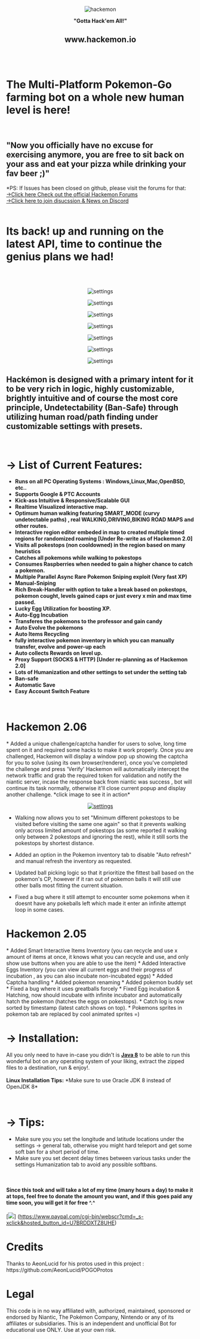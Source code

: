 ﻿
 
<p align="center"><img src="http://puu.sh/qlIQC/7b9adb7a67.png" alt="hackemon"></p>

<p align="center"><b>"Gotta Hack'em All!"</b></p>
<p align="center"><h2 align="center">www.hackemon.io</h2></p>

<br><br> <h1><b>The Multi-Platform Pokemon-Go farming bot on a whole new human level is here! </b></h1><br><h2><b>"Now</b> you officially have no excuse for exercising anymore, you are free to sit back on your ass and eat your pizza while drinking your fav beer ;)"</h2>
 
 *PS: If Issues has been closed on github, please visit the forums for that:
 <br>
 [→Click here Check out the official Hackemon Forums](http://www.hackemon.io)
 <br>
 [→Click here to join disucssion & News on Discord](https://discord.gg/mMhuG6q)
 <br><br>
 <h1>Its back! up and running on the latest API, time to continue the genius plans we had!</h1>
<br><br>
<p align="center"><img src="http://puu.sh/rlrWd/4fa6c91d80.jpg" alt="settings"></p>
<p align="center"><img src="http://puu.sh/rnHMF/07856b5b47.jpg" alt="settings"></p>
<p align="center"><img src="http://puu.sh/rlrXJ/1a0ed0e7d5.png" alt="settings"></p>
<p align="center"><img src="http://puu.sh/rls14/c7c1e04417.png" alt="settings"></p>
<p align="center"><img src="http://puu.sh/sjHUj/27bdc9f99e.png" alt="settings"></p>
<p align="center"><img src="http://puu.sh/sjHKp/8f468364d4.png" alt="settings"></p>
<p align="center"><img src="http://puu.sh/sjHLK/abe0e54813.png" alt="settings"></p>
 

<h2><b>Hackémon</b> is designed with a primary intent for it to be very rich in logic, highly customizable, brightly intuitive and of course the most core principle, Undetectability (Ban-Safe) through utilizing human road/path finding under customizable settings with presets.</h2>
<br>
<b><h1>→ List of Current Features:</h1></b>
<b>
<ul>
<li>Runs on all PC Operating Systems : Windows,Linux,Mac,OpenBSD, etc.. </li>
  <li> Supports Google & PTC Accounts</li>
               <li> Kick-ass Intuitive & Responsive/Scalable GUI </li>
                <li> <b> Realtime Visualized interactive map.</b></li>
                <li> Optimum human walking featuring SMART_MODE (curvy undetectable paths) , real WALKING,DRIVING,BIKING ROAD MAPS and other routes.
                <li> Interactive region editor embeded in map to created multiple timed regions for randomized roaming [Under Re-write as of Hackemon 2.0]</li>
                 <li> Visits all pokestops (non cooldowned) in the region based on many heuristics</li>
                <li> Catches all pokemons while walking to pokestops</li>
                <li> Consumes Raspberries when needed to gain a higher chance to catch a pokemon.</li>
                <li> <b>Multiple Parallel Async Rare Pokemon Sniping exploit (Very fast XP)</b></li>
                <li> <b> Manual-Sniping </b></li>
                <li> Rich Break-Handler with option to take a break based on pokestops, pokemon cought, levels gained caps or just every x min and max time passed.</li>
                <li> Lucky Egg Utilization for boosting XP.</li>
                <li> Auto-Egg Incubation</li>
                <li> Transferes the pokemons to the professor and gain candy</li>
                <li> Auto Evolve the pokemons</li>
                <li>Auto Items Recycling </li>         
                <li> fully interactive pokemon inventory in which you can manually transfer, evolve and power-up each</li>
                <li> Auto collects Rewards on level up.</li>
                <li> Proxy Support (SOCKS & HTTP) [Under re-planning as of Hackemon 2.0]</li>
                <li> Lots of Humanization and other settings to set under the setting tab</li>
                <li> Ban-safe</li>
                <li> Automatic Save</li>
                <li> Easy Account Switch Feature</li>
</ul>
</b>
<br>

<h1>Hackemon 2.06</h1> 
* Added a unique challenge/captcha handler for users to solve, long time spent on it and required some hacks to make it work properly. 
Once you are challenged, Hackemon will display a window pop up showing the captcha for you to solve (using its own browser/renderer), once you've completed the 
challenge and press 'Verify' Hackemon will automatically intercept the network traffic and grab the required token for validation and notify the niantic server, incase the response
back from niantic was success , bot will continue its task normally, otherwise it'll close current popup and display another challenge.
*click image to see it in action*
<a href="https://www.youtube.com/watch?v=cFdJZSnTlMg"><p align="center"><img src="http://puu.sh/sp0rb/9e90d27bad.jpg" alt="settings"></p></a>

* Walking now allows you to set "Minimum different pokestops to be visited before visiting the same one again" so that it prevents walking only across limited amount of pokestops
(as some reported it walking only between 2 pokestops and ignoring the rest), while it still sorts the pokestops by shortest distance.

* Added an option in the Pokemon inventory tab to disable "Auto refresh" and manual refresh the inventory as requested.

* Updated ball picking logic so that it prioritize the fittest ball based on the pokemon's CP, however if it ran out of pokemon balls it will still use other balls most fitting the current 
situation.

* Fixed a bug where it still attempt to encounter some pokemons when it doesnt have any pokeballs left which made it enter an infinite attempt loop in some cases.

<h1>Hackemon 2.05</h1> 
* Added Smart Interactive Items Inventory (you can recycle and use x amount of items at once, it knows what you can recycle and use, and only show use buttons when you are able to use the item)
* Added Interactive Eggs Inventory (you can view all current eggs and their progress of incubation , as you can also incubate non-incubated eggs)
* Added Captcha handling
* Added pokemon renaming
* Added pokemon buddy set
* Fixed a bug where it uses greatballs forcely
* Fixed Egg incubation & Hatching, now should incubate with infinite incubator and automatically hatch the pokemon (hatches the eggs on pokestops).
* Catch log is now sorted by timestamp (latest catch shows on top).
* Pokemons sprites in pokemon tab are replaced by cool animated sprites =)
 

<br>
<b><h1>→ Installation:</h1></b>
<p>
All you only need to have in-case you didn't is <b><a href="http://www.oracle.com/technetwork/java/javase/downloads/jdk8-downloads-2133151.html">Java 8</a></b> to be able to run this wonderful bot on any operating system of your liking, extract the
zipped files to a destination, run & enjoy!.
<br><br>
  <b>  Linux Installation Tips:</b>
*Make sure to use Oracle JDK 8 instead of OpenJDK 8*
    
</p>

<br>
<b><h1>→ Tips:</h1></b>
<ul>
<li>Make sure you you set the longitude and latitude locations under the settings -> general tab, otherwise you might hard teleport and get some soft ban for a short period of time.</li>
<li>Make sure you set decent delay times between various tasks under the settings Humanization tab to avoid any possible softbans.</li>

</ul>
<br>
<p><h4>Since this took and will take a lot of my time (many hours a day) to make it at tops, feel free to donate the amount you want, and if this goes paid any time soon, you will get it for free ^.^</h4></p>

[![](https://www.paypalobjects.com/en_US/i/btn/btn_donateCC_LG.gif)]
(https://www.paypal.com/cgi-bin/webscr?cmd=_s-xclick&hosted_button_id=U7BRDDXTZ8UHE)

<h1>Credits</h1>
Thanks to AeonLucid for his protos used in this project : https://github.com/AeonLucid/POGOProtos
<h1>Legal</h1>
This code is in no way affiliated with, authorized, maintained, sponsored or endorsed by Niantic, The Pokémon Company, Nintendo or any of its affiliates or subsidiaries. This is an independent and unofficial Bot for educational use ONLY. Use at your own risk.

	
